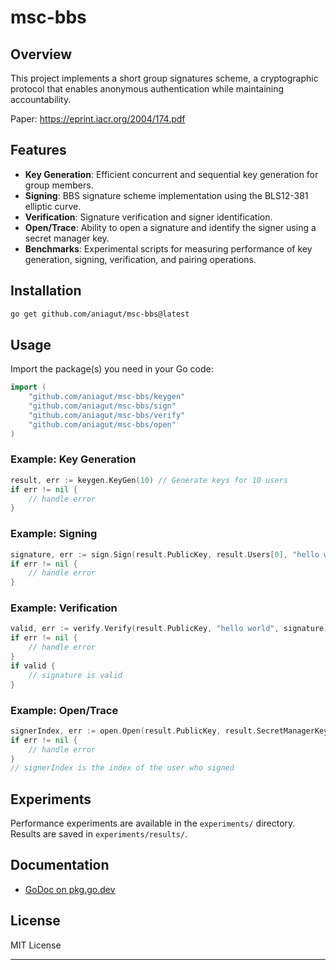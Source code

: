 # msc-bbs

## Overview
This project implements a short group signatures scheme, a cryptographic protocol that enables anonymous authentication while maintaining accountability.

Paper: https://eprint.iacr.org/2004/174.pdf

## Features

- **Key Generation**: Efficient concurrent and sequential key generation for group members.
- **Signing**: BBS signature scheme implementation using the BLS12-381 elliptic curve.
- **Verification**: Signature verification and signer identification.
- **Open/Trace**: Ability to open a signature and identify the signer using a secret manager key.
- **Benchmarks**: Experimental scripts for measuring performance of key generation, signing, verification, and pairing operations.

## Installation

```bash
go get github.com/aniagut/msc-bbs@latest
```

## Usage

Import the package(s) you need in your Go code:

```go
import (
    "github.com/aniagut/msc-bbs/keygen"
    "github.com/aniagut/msc-bbs/sign"
    "github.com/aniagut/msc-bbs/verify"
    "github.com/aniagut/msc-bbs/open"
)
```

### Example: Key Generation

```go
result, err := keygen.KeyGen(10) // Generate keys for 10 users
if err != nil {
    // handle error
}
```

### Example: Signing

```go
signature, err := sign.Sign(result.PublicKey, result.Users[0], "hello world")
if err != nil {
    // handle error
}
```

### Example: Verification

```go
valid, err := verify.Verify(result.PublicKey, "hello world", signature)
if err != nil {
    // handle error
}
if valid {
    // signature is valid
}
```

### Example: Open/Trace

```go
signerIndex, err := open.Open(result.PublicKey, result.SecretManagerKey, "hello world", signature, result.Users)
if err != nil {
    // handle error
}
// signerIndex is the index of the user who signed
```

## Experiments

Performance experiments are available in the `experiments/` directory.  
Results are saved in `experiments/results/`.

## Documentation

- [GoDoc on pkg.go.dev](https://pkg.go.dev/github.com/aniagut/msc-bbs)

## License

MIT License

---